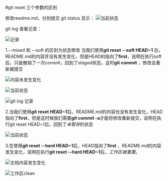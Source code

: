 #git reset 三个参数的区别

修改readme.md，分别提交
git status 显示：
![当前状态](http://upload-images.jianshu.io/upload_images/3105729-9096ac806325cda5.png?imageMogr2/auto-orient/strip%7CimageView2/2/w/1240)

git log 查看记录：

![记录](http://upload-images.jianshu.io/upload_images/3105729-a11b176082d042c6.png?imageMogr2/auto-orient/strip%7CimageView2/2/w/1240)


 1.--mixed 和 --soft 的区别为状态修改
    当我们使用**git reset --soft HEAD~1** 后，README.md的内容并没有发生变化，但是HEAD的指向了**first**，说明在执行soft后，只是撤销了一次commit，回到了*staged*状态，这时**git commit** ，修改会重新被提交
    
![内容未发生变化](http://upload-images.jianshu.io/upload_images/3105729-712c7d5a8830f71f.png?imageMogr2/auto-orient/strip%7CimageView2/2/w/1240)

![当前状态](http://upload-images.jianshu.io/upload_images/3105729-196268554217f209.png?imageMogr2/auto-orient/strip%7CimageView2/2/w/1240)

![git log 记录](http://upload-images.jianshu.io/upload_images/3105729-8ca624128d1028b3.png?imageMogr2/auto-orient/strip%7CimageView2/2/w/1240)

2.当我们使用**git reset HEAD~1**后，README.md的内容也没有发生变化，HEAD指向了**first**，但是这时候我们需要**git commit -a**才能将修改重新提交，说明在执行git reset HEAD~1后，回到了*未暂存*的状态

![当前状态](http://upload-images.jianshu.io/upload_images/3105729-68289f11a28cdb4a.png?imageMogr2/auto-orient/strip%7CimageView2/2/w/1240)

3.在使用**git reset --hard HEAD~1**后，HEAD指向了**first** ，README.md的内容发生变化，说明在执行**git reset --hard HEAD~1**后，*工作区被重置*。

![文档内容发生变化](http://upload-images.jianshu.io/upload_images/3105729-93ce281062b7ef87.png?imageMogr2/auto-orient/strip%7CimageView2/2/w/1240)

![工作区clean](http://upload-images.jianshu.io/upload_images/3105729-7d1c337a9b07687d.png?imageMogr2/auto-orient/strip%7CimageView2/2/w/1240)

